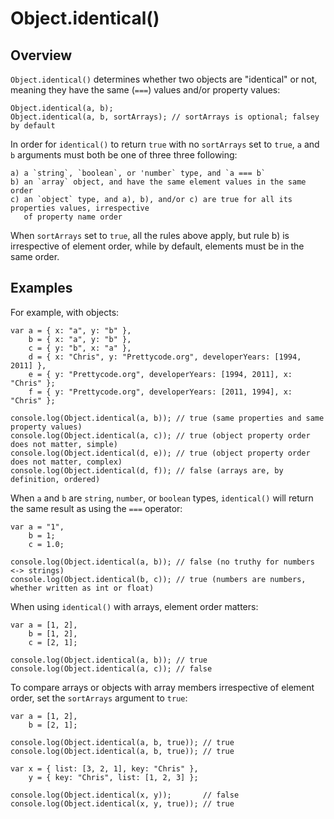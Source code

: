 Object.identical()
===================

Overview
--------

`Object.identical()` determines whether two objects are "identical" or not, meaning they have the same (`===`) values
and/or property values:

    Object.identical(a, b);              
    Object.identical(a, b, sortArrays); // sortArrays is optional; falsey by default

In order for `identical()` to return `true` with no `sortArrays` set to `true`, `a` and `b`
arguments must both be one of three three following:

    a) a `string`, `boolean`, or 'number` type, and `a === b`
    b) an `array` object, and have the same element values in the same order
    c) an `object` type, and a), b), and/or c) are true for all its properties values, irrespective
       of property name order
       
When `sortArrays` set to `true`, all the rules above apply, but rule b) is irrespective of element
order, while by default, elements must be in the same order.

Examples
--------

For example, with objects:

    var a = { x: "a", y: "b" },
        b = { x: "a", y: "b" },
        c = { y: "b", x: "a" },
        d = { x: "Chris", y: "Prettycode.org", developerYears: [1994, 2011] },
        e = { y: "Prettycode.org", developerYears: [1994, 2011], x: "Chris" };
        f = { y: "Prettycode.org", developerYears: [2011, 1994], x: "Chris" };
         
    console.log(Object.identical(a, b)); // true (same properties and same property values)
    console.log(Object.identical(a, c)); // true (object property order does not matter, simple)
    console.log(Object.identical(d, e)); // true (object property order does not matter, complex)
    console.log(Object.identical(d, f)); // false (arrays are, by definition, ordered)
    
When `a` and `b` are `string`, `number`, or `boolean` types, `identical()` will return the same
result as using the `===` operator:

    var a = "1",
        b = 1;
        c = 1.0;
        
    console.log(Object.identical(a, b)); // false (no truthy for numbers <-> strings)
    console.log(Object.identical(b, c)); // true (numbers are numbers, whether written as int or float)
    
When using `identical()` with arrays, element order matters:

    var a = [1, 2],
        b = [1, 2],
        c = [2, 1];
        
    console.log(Object.identical(a, b)); // true
    console.log(Object.identical(a, c)); // false
    
To compare arrays or objects with array members irrespective of element order, set the `sortArrays`
argument to `true`:

    var a = [1, 2],
        b = [2, 1];
    
    console.log(Object.identical(a, b, true)); // true
    console.log(Object.identical(a, b, true)); // true
    
    var x = { list: [3, 2, 1], key: "Chris" },
        y = { key: "Chris", list: [1, 2, 3] };

    console.log(Object.identical(x, y));       // false
    console.log(Object.identical(x, y, true)); // true
